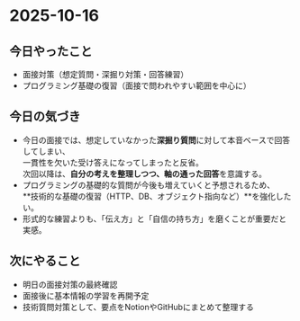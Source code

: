 # 2025-10-16

## 今日やったこと
- 面接対策（想定質問・深掘り対策・回答練習）
- プログラミング基礎の復習（面接で問われやすい範囲を中心に）

## 今日の気づき
- 今日の面接では、想定していなかった**深掘り質問**に対して本音ベースで回答してしまい、  
  一貫性を欠いた受け答えになってしまったと反省。  
  次回以降は、**自分の考えを整理しつつ、軸の通った回答**を意識する。  
- プログラミングの基礎的な質問が今後も増えていくと予想されるため、  
  **技術的な基礎の復習（HTTP、DB、オブジェクト指向など）**を強化したい。  
- 形式的な練習よりも、「伝え方」と「自信の持ち方」を磨くことが重要だと実感。

## 次にやること
- 明日の面接対策の最終確認  
- 面接後に基本情報の学習を再開予定  
- 技術質問対策として、要点をNotionやGitHubにまとめて整理する
